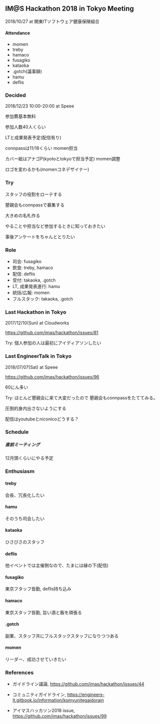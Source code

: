 ## IM@S Hackathon 2018 in Tokyo Meeting

2018/10/27 at 関東ITソフトウェア健康保険組合

#### Attendance

- momen
- treby
- hamaco
- fusagiko
- kataoka
- .gotch(議事録)
- hamu
- deflis

### Decided

2018/12/23 10:00-20:00 at Speee

参加費基本無料

参加人数40人くらい

LTと成果発表予定(配信有り)

connpassは11/18くらい momen担当

カバー絵はアナゴP(kyotoとtokyoで担当予定) momen調整

ロゴを変わるかも(momenコネデザイナー)

### Try

スタッフの役割をローテする

懇親会もconnpassで募集する

大きめの名札作る

やることや担当など参加するときに知っておきたい

事後アンケートをちゃんととりたい

### Role

- 司会: fusagiko
- 飲食: treby, hamaco
- 配信: deflis
- 受付: takaoka, .gotch
- LT, 成果発表進行: hamu
- 統括/広報: momen
- フルスタック: takaoka, .gotch

### Last Hackathon in Tokyo

2017/12/10(Sun) at Cloudworks 

https://github.com/imas/hackathon/issues/81

Try: 個人参加の人は最初にアイディアソンしたい

### Last EngineerTalk in Tokyo

2018/07/07(Sat) at Speee

https://github.com/imas/hackathon/issues/96

60にん多い

Try: ほとんど懇親会に来て大変だったので 懇親会もconnpassをたててみる。

圧倒的身内出さないようにする

配信はyoutubeとniconicoどうする？

### Schedule

##### 直前ミーティング

12月頭くらいにやる予定

### Enthusiasm

#### treby

会長、冗長化したい

#### hamu

そのうち司会したい

#### kataoka

ひさびさのスタッフ

#### deflis

他イベントでは主催側なので、たまには縁の下(配信)

#### fusagiko

東京フタッフ皆勤, deflis持ち込み

#### hamaco

東京スタッフ皆勤, 旨い酒と飯を頑張る

#### .gotch

副業、スタッフ共にフルスタックスタッフになりつつある

#### momen

リーダー、成功させていきたい

### References

- ガイドライン議論, https://github.com/imas/hackathon/issues/44
- コミュニティガイドライン, https://engineers-lt.gitbook.io/information/komyunitegaidorain

- アイマスハッカソン2018 issue, https://github.com/imas/hackathon/issues/99